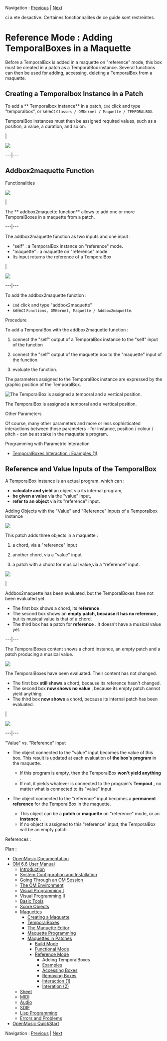 Navigation : [Previous](Maquettes%20in%20Patches2 "page
précédente\(Reference Mode\)") | [Next](addexamples "page
suivante\(Examples\)")

ci a ete desactive. Certaines fonctionnalites de ce guide sont restreintes.

# Reference Mode : Adding TemporalBoxes in a Maquette

Before a TemporalBox is added in a maquette on "reference" mode, this box must
be created in a patch as a TemporalBox instance. Several functions can then be
used for adding, accessing, deleting a TemporalBox from a maquette.

## Creating a Temporalbox Instance in a Patch

To add a ** Temporalbox instance** in a patch, `Cmd` click and type
"temporalbox", or select `Classes / OMKernel / Maquette / TEMPORALBOX`.

TemporalBox instances must then be assigned required values, such as a
position, a value, a duration, and so on.

|

![](../res/createtemp.png)  
  
---|---  
  
## Addbox2maquette Function

Functionalities

![](../res/ab2m_icon.png)

|

The ** addbox2maquette function** allows to add one or more TemporalBoxes in a
maquette from a patch.  
  
---|---  
  
The addbox2maquette function as two inputs and one input :

  * "self" : a TemporalBox instance on "reference" mode. 
  * "maquette" : a maquette on "reference" mode.
  * Its input returns the reference of a TemporalBox

|

![](../res/adb2maq.png)  
  
---|---  
  
To add the addbox2maquette function :

  * `Cmd` click and type "addbox2maquette"
  * select `Functions, OMKernel, Maquette / Addbox2maquette`. 

Procedure

To add a TemporalBox with the addbox2maquette function :

  1. connect the "self" output of a TemporalBox instance to the "self" input of the function 

  2. connect the "self" output of the maquette box to the "maquette" input of the function

  3. evaluate the function. 

The parameters assigned to the TemporalBox instance are expressed by the
graphic position of the TemporalBox.

![The TemporalBox is assigned a temporal and a vertical
position.](../res/addbox.png)

The TemporalBox is assigned a temporal and a vertical position.

Other Parameters

Of course, many other parameters and more or less sophisticated interactions
between those parameters - for instance, position / colour / pitch - can be at
stake in the maquette's program.

Programming with Parametric Interaction

  * [TemporalBoxes Interaction : Examples (1)](REF5)

## Reference and Value Inputs of the TemporalBox

A TemporalBox instance is an actual program, which can :

  * **calculate and yield** an object via its internal program,
  * **be given a value** via the "value" input,
  * **refer to an object** via its "reference" input. 

Adding Objects with the "Value" and "Reference" Inputs of a Temporalbox
Instance

![](../res/patchrefval.png)

This patch adds three objects in a maquette :

  1. a chord, via a "reference" input

  2. another chord, via a "value" input

  3. a patch with a chord for musical value,via a "reference" input. 

![](../res/evalmaquette1.png)

|

Addbox2maquette has been evaluated, but the TemporalBoxes have not been
evaluated yet.

  * The first box shows a chord, its  **reference** . 
  * The second box shows an  **empty patch, because it has no reference** , but its musical value is that of a chord.
  * The third box has a patch for  **reference** . It doesn't have a musical value yet.

  
  
---|---  
  
The TemporalBoxes content shows a chord instance, an empty patch and a patch
producing a musical value.

![](../res/contentboxes.png)

The TemporalBoxes have been evaluated. Their content has not changed.

  * The first box  **still shows** a chord, because its reference hasn't changed.
  * The second box  **now shows** **no value** , because its empty patch cannot yield anything. 
  * The third box  **now shows** a chord, because its internal patch has been evaluated. 

|

![](../res/evalmaquette2.png)  
  
---|---  
  
"Value" vs. "Reference" Input

  * The object connected to the "value" input becomes the value of this box. This result is updated at each evaluation of  **the box's program** in the maquette. 

    * If this program is empty, then the TemporalBox  **won't yield anything** . 
    * If not, it yields whatever is connected to the program's  **Tempout** , no matter what is connected to its "value" input.
  * The object connected to the "reference" input becomes a  **permanent reference** for the TemporalBox in the maquette. 

    * This object can be a  **patch** or  **maquette** on "reference" mode, or an  **instance** .
    * If no object is assigned to this "reference" input, the TemporalBox will be an empty patch.

References :

Plan :

  * [OpenMusic Documentation](OM-Documentation)
  * [OM 6.6 User Manual](OM-User-Manual)
    * [Introduction](00-Sommaire)
    * [System Configuration and Installation](Installation)
    * [Going Through an OM Session](Goingthrough)
    * [The OM Environment](Environment)
    * [Visual Programming I](BasicVisualProgramming)
    * [Visual Programming II](AdvancedVisualProgramming)
    * [Basic Tools](BasicObjects)
    * [Score Objects](ScoreObjects)
    * [Maquettes](Maquettes)
      * [Creating a Maquette](Maquette)
      * [TemporalBoxes](TemporalBoxes)
      * [The Maquette Editor](Editor)
      * [Maquette Programming](Programming%20Maquette)
      * [Maquettes in Patches](Maquettes%20in%20Patches)
        * [Build Mode](Build)
        * [Functional Mode](Maquettes%20in%20Patches1)
        * [Reference Mode](Maquettes%20in%20Patches2)
          * Adding TemporalBoxes
          * [Examples](addexamples)
          * [Accessing Boxes](REF3)
          * [Removing Boxes](REF4)
          * [Interaction (1)](REF5)
          * [Interation (2)](Intercation2)
    * [Sheet](Sheet)
    * [MIDI](MIDI)
    * [Audio](Audio)
    * [SDIF](SDIF)
    * [Lisp Programming](Lisp)
    * [Errors and Problems](errors)
  * [OpenMusic QuickStart](QuickStart-Chapters)

Navigation : [Previous](Maquettes%20in%20Patches2 "page
précédente\(Reference Mode\)") | [Next](addexamples "page
suivante\(Examples\)")

